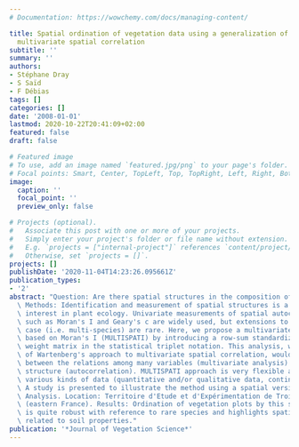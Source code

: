 ```yaml
---
# Documentation: https://wowchemy.com/docs/managing-content/

title: Spatial ordination of vegetation data using a generalization of Wartenberg's
  multivariate spatial correlation
subtitle: ''
summary: ''
authors:
- Stéphane Dray
- S Saïd
- F Débias
tags: []
categories: []
date: '2008-01-01'
lastmod: 2020-10-22T20:41:09+02:00
featured: false
draft: false

# Featured image
# To use, add an image named `featured.jpg/png` to your page's folder.
# Focal points: Smart, Center, TopLeft, Top, TopRight, Left, Right, BottomLeft, Bottom, BottomRight.
image:
  caption: ''
  focal_point: ''
  preview_only: false

# Projects (optional).
#   Associate this post with one or more of your projects.
#   Simply enter your project's folder or file name without extension.
#   E.g. `projects = ["internal-project"]` references `content/project/deep-learning/index.md`.
#   Otherwise, set `projects = []`.
projects: []
publishDate: '2020-11-04T14:23:26.095661Z'
publication_types:
- '2'
abstract: "Question: Are there spatial structures in the composition of plant communities?\
  \ Methods: Identification and measurement of spatial structures is a topic of great\
  \ interest in plant ecology. Univariate measurements of spatial autocorrelation\
  \ such as Moran's I and Geary's c are widely used, but extensions to the multivariate\
  \ case (i.e. multi-species) are rare. Here, we propose a multivariate spatial analysis\
  \ based on Moran's I (MULTISPATI) by introducing a row-sum standardized spatial\
  \ weight matrix in the statistical triplet notation. This analysis, which is a generalization\
  \ of Wartenberg's approach to multivariate spatial correlation, would imply a compromise\
  \ between the relations among many variables (multivariate analysis) and their spatial\
  \ structure (autocorrelation). MULTISPATI approach is very flexible and can handle\
  \ various kinds of data (quantitative and/or qualitative data, contingency tables).\
  \ A study is presented to illustrate the method using a spatial version of Correspondence\
  \ Analysis. Location: Territoire d'Etude et d'Expérimentation de Trois-Fontaines\
  \ (eastern France). Results: Ordination of vegetation plots by this spatial analysis\
  \ is quite robust with reference to rare species and highlights spatial patterns\
  \ related to soil properties."
publication: '*Journal of Vegetation Science*'
---
```

